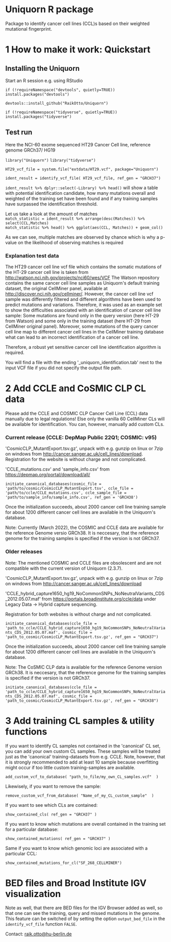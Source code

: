 # Uniquorn R package

Package to identify cancer cell lines (CCL)s based on their weighted mutational fingerprint.

# 1 How to make it work:  Quickstart

## Installing the Uniquorn

Start an R session e.g. using RStudio

`if (!requireNamespace("devtools", quietly=TRUE))`
    `install.packages("devtools")`

`devtools::install_github("RaikOtto/Uniquorn")`

`if (!requireNamespace("tidyverse", quietly=TRUE))`
    `install.packages("tidyverse")`

## Test run

Here the NCI-60 exome sequenced HT29 Cancer Cell line, reference genome GRCh37/ HG19

`library("Uniquorn")`
`library("tidyverse")`

`HT29_vcf_file = system.file("extdata/HT29.vcf", package="Uniquorn")`  

`ident_result = identify_vcf_file( HT29_vcf_file, ref_gen = "GRCH37")`  

`ident_result %>% dplyr::select(-Library) %>% head()` will show a table with potential identification candidate, how many mutations overall and weighted of the training set have been found and if any training samples have surpassed the identification threshold.

Let us take a look at the amount of matches  
`match_statistic = ident_result %>% arrange(desc(Matches)) %>% select(CCL,Matches) `  
`match_statistic %>% head() %>% ggplot(aes(CCL, Matches)) + geom_col() `  

As we can see, multiple matches are observed by chance which is why a p-value on the
 likelihood of observing matches is required

### Explanation test data

The HT29 cancer cell line vcf file which contains the somatic mutations of the HT-29 cancer cell line is taken from http://watson.nci.nih.gov/projects/nci60/wes/VCF
The Watson repository contains the same cancer cell line samples as Uniquorn's default training dataset, the original CellMiner panel, available at http://discover.nci.nih.gov/cellminer/. 
However, the cancer cell line vcf sample was differently filtered and different algorithms have been used to predict mutations and variations. Therefore, it was used as an example set to show the difficulties associated with an identification of cancer cell line sample: Some mutations are found only in the query version (here HT-29 from Watson) and some only in the training dataset (here HT-29 from CellMiner original panel). Moreover, some mutations of the query cancer cell line map to different cancer cell lines in the CellMiner training database what can lead to an incorrect identification of a cancer cell line. 

Therefore, a robust yet sensitive cancer cell line identification algorithm is required.

You will find a file with the ending '_uniquorn_identification.tab' next to the input VCF file if you did not specify the output file path.

# 2 Add CCLE and CoSMIC CLP CL data

Please add the CCLE and COSMIC CLP Cancer Cell Line (CCL) data manually due to legal regulations! Else only the vanilla 60 CellMiner CLs will be available for identification. You can, however, manually add custom CLs.

### Current release (CCLE: DepMap Public 22Q1; COSMIC: v95)

'CosmicCLP_MutantExport.tsv.gz', unpack with e.g. gunzip on linux or 7zip on windows from http://cancer.sanger.ac.uk/cell_lines/download. Registration for the website is without charge and not complicated.

'CCLE_mutations.csv' and 'sample_info.csv' from https://depmap.org/portal/download/all/

`initiate_canonical_databases(cosmic_file = 'path/to/cosmic/CosmicCLP_MutantExport.tsv',
                              ccle_file = 'path/to/ccle/CCLE_mutations.csv',
                              ccle_sample_file = 'path/to/sample_info/sample_info.csv',
                              ref_gen = 'GRCH38')`

Once the initialization succeeds, about 2000 cancer cell line training sample for about 1200 different cancer cell lines are available in the Uniquorn's database.

Note: Currently (March 2022), the COSMIC and CCLE data are available for the reference Genome versio GRCh38. It is neccesary, that the reference genome for the training samples is specified if the version is not GRCh37.

### Older releases

Note: The mentioned COSMIC and CCLE files are obsolescent and are not compatible with the current version of Uniquorn (2.3.7).   

'CosmicCLP_MutantExport.tsv.gz', unpack with e.g. gunzip on linux or 7zip on windows from http://cancer.sanger.ac.uk/cell_lines/download

'CCLE_hybrid_capture1650_hg19_NoCommonSNPs_NoNeutralVariants_CDS_2012.05.07.maf' from https://portals.broadinstitute.org/ccle/data under Legacy Data -> Hybrid capture sequencing.

Registration for both websites is without charge and not complicated.

`initiate_canonical_databases(ccle_file = 'path_to_ccle/CCLE_hybrid_capture1650_hg19_NoCommonSNPs_NoNeutralVariants_CDS_2012.05.07.maf', cosmic_file = 'path_to_cosmic/CosmicCLP_MutantExport.tsv.gz', ref_gen = "GRCH37")`

Once the initialization succeeds, about 2000 cancer cell line training sample for about 1200 different cancer cell lines are available in the Uniquorn's database.

Note: The CoSMIC CLP data is available for the reference Genome version GRCh38. It is neccesary, that the reference genome for the training samples is specified if the version is not GRCh37.

`initiate_canonical_databases(ccle_file = 'path_to_ccle/CCLE_hybrid_capture1650_hg19_NoCommonSNPs_NoNeutralVariants_CDS_2012.05.07.maf', cosmic_file = 'path_to_cosmic/CosmicCLP_MutantExport.tsv.gz', ref_gen = "GRCH38")`

# 3 Add training CL samples & utility functions

If you want to identify CL samples not contained in the 'canonical' CL set, you can add your own custom CL samples. These samples will be treated just as the 'canonical' training-datasets from e.g. CCLE. Note, however, that it is strongly recommended to add at least 10 sample because overfitting might occur if too little custom training-samples are available. 

`add_custom_vcf_to_database( "path_to_file/my_own_CL_samples.vcf"  )`

Likewisely, if you want to remove the sample:

`remove_custom_vcf_from_database( "Name_of_my_CL_custom_sample"  )`

If you want to see which CLs are contained:

`show_contained_cls( ref_gen = "GRCH37" )`

If you want to know which mutations are overall contained in the training set for a particular database:

`show_contained_mutations( ref_gen = "GRCH37" )`

Same if you want to know which genomic loci are associated with a particular CCL:

`show_contained_mutations_for_cl("SF_268_CELLMINER")`

# BED files and Broad Institute IGV visualization

Note as well, that there are BED files for the IGV Browser added as well, so that one can see the 
training, query and missed mutations in the genome. This feature can be switched of by setting the
option `output_bed_file` in the `identify_vcf_file` function `FALSE`.

Contact: raik.otto@hu-berlin.de
